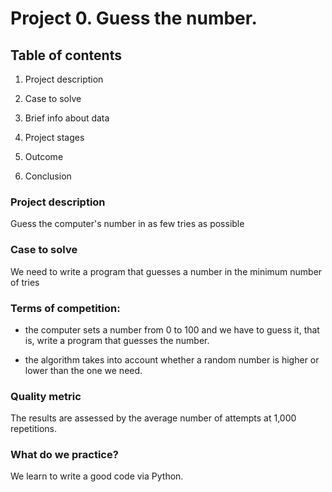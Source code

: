# Project 0. Guess the number.
## Table of contents
1. Project description

2. Case to solve

3. Brief info about data

4. Project stages

5. Outcome

6. Conclusion

### Project description
Guess the computer's number in as few tries as possible


### Case to solve
We need to write a program that guesses a number in the minimum number of tries

### Terms of competition: 
- the computer sets a number from 0 to 100 and we have to guess it, that is, write a program that guesses the number.

- the algorithm takes into account whether a random number is higher or lower than the one we need. 

### Quality metric
The results are assessed by the average number of attempts at 1,000 repetitions.

### What do we practice? 
We learn to write a good code via Python.